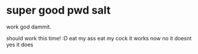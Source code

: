 # super good pwd salt
work god dammit.

should work this time! :D
eat my ass
eat my cock
it works now
no it doesnt
yes it does
